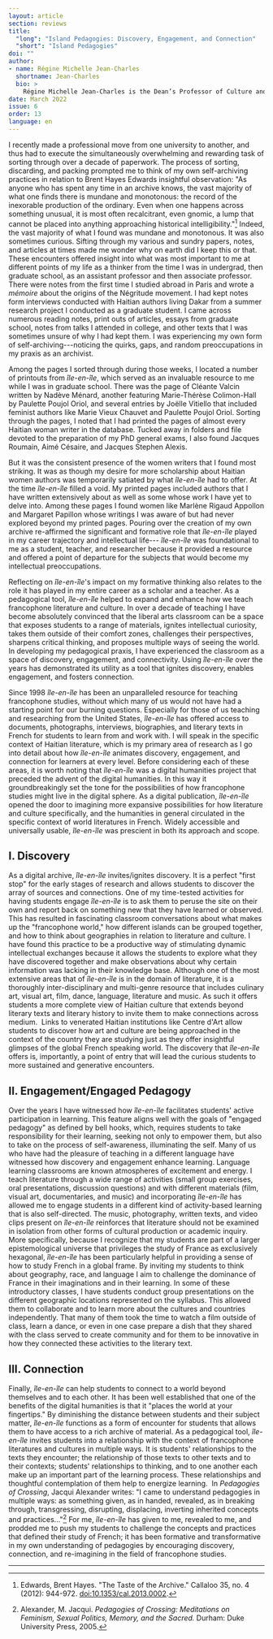 ```yaml
---
layout: article
section: reviews
title: 
  "long": "Island Pedagogies: Discovery, Engagement, and Connection"
  "short": "Island Pedagogies"
doi: ""
author: 
- name: Régine Michelle Jean-Charles 
  shortname: Jean-Charles
  bio: >
    Régine Michelle Jean-Charles is the Dean’s Professor of Culture and Social Justice as well as Director of Africana Studies at Northeastern University. She is a Black feminist scholar who works at the intersections of race, gender and justice. Jean-Charles is the author of *Conflict Bodies: The Politics of Rape Representation in the Francophone Imaginary* (Columbus: Ohio State University Press, 2014), *The Trumpet of Conscience Today* (New York: Orbis Press, 2021) and the forthcoming *Looking for Other Worlds: Black Feminism and Haitian Fiction* (UVA Press).
date: March 2022
issue: 6
order: 13
language: en
---
```


I recently made a professional move from one university to another, and thus had to execute the simultaneously overwhelming and rewarding task of sorting through over a decade of paperwork. The process of sorting, discarding, and packing prompted me to think of my own self-archiving practices in relation to Brent Hayes Edwards insightful observation: "As anyone who has spent any time in an archive knows, the vast majority of what one finds there is mundane and monotonous: the record of the inexorable production of the ordinary. Even when one happens across something unusual, it is most often recalcitrant, even gnomic, a lump that cannot be placed into anything approaching historical intelligibility."[^1] Indeed, the vast majority of what I found was mundane and monotonous. It was also sometimes curious. Sifting through my various and sundry papers, notes, and articles at times made me wonder why on earth did I keep this or that. These encounters offered insight into what was most important to me at different points of my life as a thinker from the time I was in undergrad, then graduate school, as an assistant professor and then associate professor. There were notes from the first time I studied abroad in Paris and wrote a *mémoire* about the origins of the Négritude movement. I had kept notes form interviews conducted with Haitian authors living Dakar from a summer research project I conducted as a graduate student. I came across numerous reading notes, print outs of articles, essays from graduate school, notes from talks I attended in college, and other texts that I was sometimes unsure of why I had kept them. I was experiencing my own form of self-archiving---noticing the quirks, gaps, and random preoccupations in my praxis as an archivist.

Among the pages I sorted through during those weeks, I located a number of printouts from *île-en-île*, which served as an invaluable resource to me while I was in graduate school. There was the page of Cléante Valcin written by Nadève Ménard, another featuring Marie-Thérèse Colimon-Hall by Paulette Poujol Oriol, and several entries by Joëlle Vitiello that included feminist authors like Marie Vieux Chauvet and Paulette Poujol Oriol. Sorting through the pages, I noted that I had printed the pages of almost every Haitian woman writer in the database. Tucked away in folders and file devoted to the preparation of my PhD general exams, I also found Jacques Roumain, Aimé Césaire, and Jacques Stephen Alexis.

But it was the consistent presence of the women writers that I found most striking. It was as though my desire for more scholarship about Haitian women authors was temporarily satiated by what *île-en-île* had to offer. At the time *île-en-île* filled a void. My printed pages included authors that I have written extensively about as well as some whose work I have yet to delve into. Among these pages I found women like Marlène Rigaud Appollon and Margaret Papillon whose writings I was aware of but had never explored beyond my printed pages. Pouring over the creation of my own archive re-affirmed the significant and formative role that *île-en-île* played in my career trajectory and intellectual life--- *île-en-île* was foundational to me as a student, teacher, and researcher because it provided a resource and offered a point of departure for the subjects that would become my intellectual preoccupations.

Reflecting on *île-en-île*'s impact on my formative thinking also relates to the role it has played in my entire career as a scholar and a teacher. As a pedagogical tool, *île-en-île* helped to expand and enhance how we teach francophone literature and culture. In over a decade of teaching I have become absolutely convinced that the liberal arts classroom can be a space that exposes students to a range of materials, ignites intellectual curiosity, takes them outside of their comfort zones, challenges their perspectives, sharpens critical thinking, and proposes multiple ways of seeing the world. In developing my pedagogical praxis, I have experienced the classroom as a space of discovery, engagement, and connectivity. Using *île-en-île* over the years has demonstrated its utility as a tool that ignites discovery, enables engagement, and fosters connection.

Since 1998 *île-en-île* has been an unparalleled resource for teaching francophone studies, without which many of us would not have had a starting point for our burning questions. Especially for those of us teaching and researching from the United States, *île-en-île* has offered access to documents, photographs, interviews, biographies, and literary texts in French for students to learn from and work with. I will speak in the specific context of Haitian literature, which is my primary area of research as I go into detail about how *île-en-île* animates discovery, engagement, and connection for learners at every level. Before considering each of these areas, it is worth noting that *île-en-île* was a digital humanities project that preceded the advent of the digital humanities. In this way it groundbreakingly set the tone for the possibilities of how francophone studies might live in the digital sphere. As a digital publication, *île-en-île* opened the door to imagining more expansive possibilities for how literature and culture specifically, and the humanities in general circulated in the specific context of world literatures in French. Widely accessible and universally usable, *île-en-île* was prescient in both its approach and scope.

## I. Discovery

As a digital archive, *île-en-île* invites/ignites discovery. It is a perfect "first stop" for the early stages of research and allows students to discover the array of sources and connections. One of my time-tested activities for having students engage *île-en-île* is to ask them to peruse the site on their own and report back on something new that they have learned or observed. This has resulted in fascinating classroom conversations about what makes up the "francophone world," how different islands can be grouped together, and how to think about geographies in relation to literature and culture. I have found this practice to be a productive way of stimulating dynamic intellectual exchanges because it allows the students to explore what they have discovered together and make observations about why certain information was lacking in their knowledge base. Although one of the most extensive areas that of *île-en-île* is in the domain of literature, it is a thoroughly inter-disciplinary and multi-genre resource that includes culinary art, visual art, film, dance, language, literature and music. As such it offers students a more complete view of Haitian culture that extends beyond literary texts and literary history to invite them to make connections across medium.  Links to venerated Haitian institutions like Centre d'Art allow students to discover how art and culture are being approached in the context of the country they are studying just as they offer insightful glimpses of the global French speaking world. The discovery that *île-en-île* offers is, importantly, a point of entry that will lead the curious students to more sustained and generative encounters.

## II. Engagement/Engaged Pedagogy

Over the years I have witnessed how *île-en-île* facilitates students' active participation in learning. This feature aligns well with the goals of "engaged pedagogy" as defined by bell hooks, which, requires students to take responsibility for their learning, seeking not only to empower them, but also to take on the process of self-awareness, illuminating the self. Many of us who have had the pleasure of teaching in a different language have witnessed how discovery and engagement enhance learning. Language learning classrooms are known atmospheres of excitement and energy. I teach literature through a wide range of activities (small group exercises, oral presentations, discussion questions) and with different materials (film, visual art, documentaries, and music) and incorporating *île-en-île* has allowed me to engage students in a different kind of activity-based learning that is also self-directed. The music, photography, written texts, and video clips present on *île-en-île* reinforces that literature should not be examined in isolation from other forms of cultural production or academic inquiry. More specifically, because I recognize that my students are part of a larger epistemological universe that privileges the study of France as exclusively hexagonal, *île-en-île* has been particularly helpful in providing a sense of how to study French in a global frame. By inviting my students to think about geography, race, and language I aim to challenge the dominance of France in their imaginations and in their learning. In some of these introductory classes, I have students conduct group presentations on the different geographic locations represented on the syllabus. This allowed them to collaborate and to learn more about the cultures and countries independently. That many of them took the time to watch a film outside of class, learn a dance, or even in one case prepare a dish that they shared with the class served to create community and for them to be innovative in how they connected these activities to the literary text.

## III. Connection

Finally, *île-en-île* can help students to connect to a world beyond themselves and to each other. It has been well established that one of the benefits of the digital humanities is that it "places the world at your fingertips." By diminishing the distance between students and their subject matter, *île-en-île* functions as a form of encounter for students that allows them to have access to a rich archive of material. As a pedagogical tool, *île-en-île* invites students into a relationship with the context of francophone literatures and cultures in multiple ways. It is students' relationships to the texts they encounter; the relationship of those texts to other texts and to their contexts; students' relationships to thinking, and to one another each make up an important part of the learning process. These relationships and thoughtful contemplation of them help to energize learning.  In *Pedagogies of Crossing*, Jacqui Alexander writes: "I came to understand pedagogies in multiple ways: as something given, as in handed, revealed, as in breaking through, transgressing, disrupting, displacing, inverting inherited concepts and practices..."[^2] For me, *île-en-île* has given to me, revealed to me, and prodded me to push my students to challenge the concepts and practices that defined their study of French; it has been formative and transformative in my own understanding of pedagogies by encouraging discovery, connection, and re-imagining in the field of francophone studies.

---

[^1]: Edwards, Brent Hayes. "The Taste of the Archive." Callaloo 35, no. 4 (2012): 944-972. [doi:10.1353/cal.2013.0002](http://doi.org/10.1353/cal.2013.0002).

[^2]: Alexander, M. Jacqui. *Pedagogies of Crossing: Meditations on Feminism, Sexual Politics, Memory, and the Sacred.* Durham: Duke University Press, 2005.
